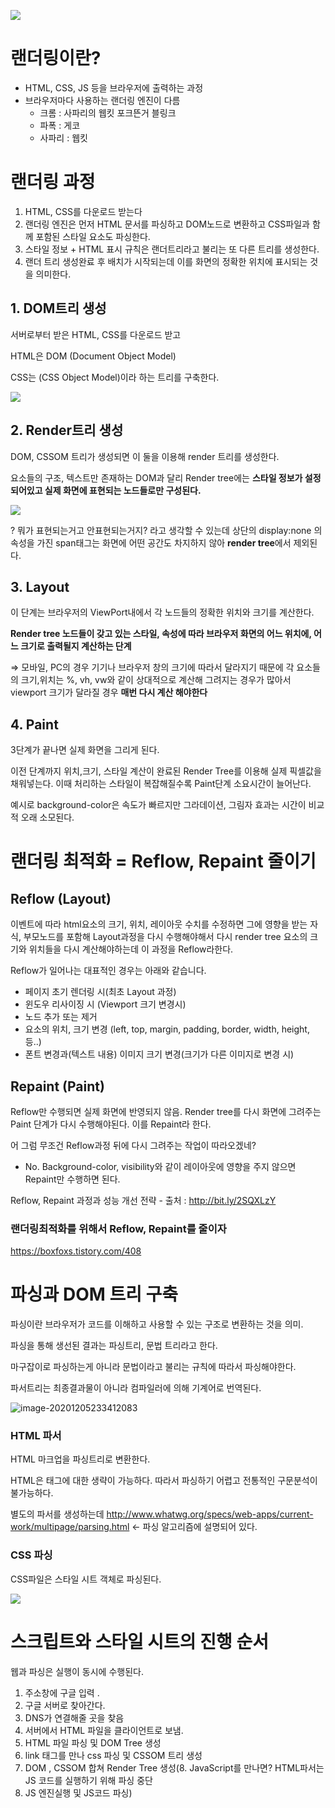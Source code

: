 ![](https://images.velog.io/images/secho/post/43c7ecf7-60e9-40f5-84d2-1db730b6576f/image.png)

# 랜더링이란?

- HTML, CSS, JS 등을 브라우저에 출력하는 과정
- 브라우저마다 사용하는 랜더링 엔진이 다름
  - 크롬 : 사파리의 웹킷 포크뜬거 블링크
  - 파폭 : 게코
  - 사파리 : 웹킷

# 랜더링 과정

1. HTML, CSS를 다운로드 받는다
2. 랜더링 엔진은 먼저 HTML 문서를 파싱하고 DOM노드로 변환하고 CSS파일과 함께 포함된 스타일 요소도 파싱한다.
3. 스타일 정보 + HTML 표시 규칙은 랜더트리라고 불리는 또 다른 트리를 생성한다.
4. 랜더 트리 생성완료 후 배치가 시작되는데 이를 화면의 정확한 위치에 표시되는 것을 의미한다.

## 1. DOM트리 생성

서버로부터 받은 HTML, CSS를 다운로드 받고

HTML은 DOM (Document Object Model)

CSS는 (CSS Object Model)이라 하는 트리를 구축한다.

![](https://images.velog.io/images/secho/post/27a3fa41-9651-4817-ab7c-ec06c3d56e42/image.png)

## 2. Render트리 생성

DOM, CSSOM 트리가 생성되면 이 둘을 이용해 render 트리를 생성한다.

요소들의 구조, 텍스트만 존재하는 DOM과 달리 Render tree에는 **스타일 정보가 설정되어있고 실제 화면에 표현되는 노드들로만 구성된다.**

![](https://images.velog.io/images/secho/post/bb602f56-a045-4159-a607-4140a4ba55bd/image.png)

? 뭐가 표현되는거고 안표현되는거지? 라고 생각할 수 있는데 상단의 display:none 의 속성을 가진 span태그는 화면에 어떤 공간도 차지하지 않아 **render tree**에서 제외된다.

## 3. Layout

이 단계는 브라우저의 ViewPort내에서 각 노드들의 정확한 위치와 크기를 계산한다.

**Render tree 노드들이 갖고 있는 스타일, 속성에 따라 브라우저 화면의 어느 위치에, 어느 크기로 출력될지 계산하는 단계**

⇒ 모바일, PC의 경우 기기나 브라우저 창의 크기에 따라서 달라지기 때문에 각 요소들의 크기,위치는 %, vh, vw와 같이 상대적으로 계산해 그려지는 경우가 많아서 viewport 크기가 달라질 경우 **매번 다시 계산 해야한다**

## 4. Paint

3단계가 끝나면 실제 화면을 그리게 된다.

이전 단계까지 위치,크기, 스타일 계산이 완료된 Render Tree를 이용해 실제 픽셀값을 채워넣는다. 이때 처리하는 스타일이 복잡해질수록 Paint단계 소요시간이 늘어난다.

예시로 background-color은 속도가 빠르지만 그라데이션, 그림자 효과는 시간이 비교적 오래 소모된다.

# 랜더링 최적화 = Reflow, Repaint 줄이기

## Reflow (Layout)

이벤트에 따라 html요소의 크기, 위치, 레이아웃 수치를 수정하면 그에 영향을 받는 자식, 부모노드를 포함해 Layout과정을 다시 수행해야해서 다시 render tree 요소의 크기와 위치들을 다시 계산해야하는데 이 과정을 Reflow라한다.

Reflow가 일어나는 대표적인 경우는 아래와 같습니다.

- 페이지 초기 렌더링 시(최초 Layout 과정)
- 윈도우 리사이징 시 (Viewport 크기 변경시)
- 노드 추가 또는 제거
- 요소의 위치, 크기 변경 (left, top, margin, padding, border, width, height, 등..)
- 폰트 변경과(텍스트 내용) 이미지 크기 변경(크기가 다른 이미지로 변경 시)

## Repaint (Paint)

Reflow만 수행되면 실제 화면에 반영되지 않음. Render tree를 다시 화면에 그려주는 Paint 단계가 다시 수행해야된다. 이를 Repaint라 한다.

어 그럼 무조건 Reflow과정 뒤에 다시 그려주는 작업이 따라오겠네?

- No. Background-color, visibility와 같이 레이아웃에 영향을 주지 않으면 Repaint만 수행하면 된다.

Reflow, Repaint 과정과 성능 개선 전략 - 출처 : http://bit.ly/2SQXLzY

### 랜더링최적화를 위해서 Reflow, Repaint를 줄이자

https://boxfoxs.tistory.com/408

# 파싱과 DOM 트리 구축

파싱이란 브라우저가 코드를 이해하고 사용할 수 있는 구조로 변환하는 것을 의미.

파싱을 통해 생선된 결과는 파싱트리, 문법 트리라고 한다.

마구잡이로 파싱하는게 아니라 문법이라고 불리는 규칙에 따라서 파싱해야한다.

파서트리는 최종결과물이 아니라 컴파일러에 의해 기계어로 번역된다.

![image-20201205233412083](C:\Users\secho\AppData\Roaming\Typora\typora-user-images\image-20201205233412083.png)

### HTML 파서

HTML 마크업을 파싱트리로 변환한다.

HTML은 태그에 대한 생략이 가능하다. 따라서  파싱하기 어렵고 전통적인 구문분석이 불가능하다.

별도의 파서를 생성하는데  http://www.whatwg.org/specs/web-apps/current-work/multipage/parsing.html ← 파싱 알고리즘에 설명되어 있다.

### CSS 파싱

CSS파일은 스타일 시트 객체로 파싱된다.

![](https://images.velog.io/images/secho/post/7a5a9898-f27d-48c3-b782-e2005b40d521/image.png)

# 스크립트와 스타일 시트의 진행 순서

웹과 파싱은 실행이 동시에 수행된다.

1. 주소창에 구글 입력 .
2. 구글 서버로 찾아간다.
3. DNS가 연결해줄 곳을 찾음
4. 서버에서 HTML 파일을 클라이언트로 보냄.
5. HTML 파일 파싱 및 DOM Tree 생성
6. link 태그를 만나 css 파싱 및 CSSOM 트리 생성
7. DOM , CSSOM 합쳐 Render Tree 생성(8. JavaScript를 만나면? HTML파서는 JS 코드를 실행하기 위해 파싱 중단
8. JS 엔진실행 및 JS코드 파싱)
